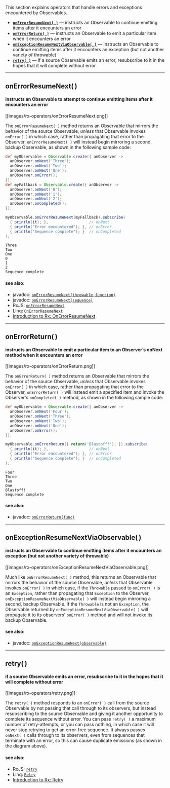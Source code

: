 This section explains operators that handle errors and exceptions encountered by Observables.

* [**`onErrorResumeNext( )`**](Error-Handling-Operators#onerrorresumenext) — instructs an Observable to continue emitting items after it encounters an error
* [**`onErrorReturn( )`**](Error-Handling-Operators#onerrorreturn) — instructs an Observable to emit a particular item when it encounters an error
* [**`onExceptionResumeNextViaObservable( )`**](Error-Handling-Operators#onexceptionresumenextviaobservable) — instructs an Observable to continue emitting items after it encounters an exception (but not another variety of throwable)
* [**`retry( )`**](Error-Handling-Operators#retry) — if a source Observable emits an error, resubscribe to it in the hopes that it will complete without error

***

## onErrorResumeNext( )
#### instructs an Observable to attempt to continue emitting items after it encounters an error
[[images/rx-operators/onErrorResumeNext.png]]

The `onErrorResumeNext( )` method returns an Observable that mirrors the behavior of the source Observable, _unless_ that Observable invokes `onError( )` in which case, rather than propagating that error to the Observer, `onErrorResumeNext( )` will instead begin mirroring a second, backup Observable, as shown in the following sample code:
```groovy
def myObservable = Observable.create({ anObserver ->
  anObserver.onNext('Three');
  anObserver.onNext('Two');
  anObserver.onNext('One');
  anObserver.onError();
});
def myFallback = Observable.create({ anObserver ->
  anObserver.onNext('0');
  anObserver.onNext('1');
  anObserver.onNext('2');
  anObserver.onCompleted();
});

myObservable.onErrorResumeNext(myFallback).subscribe(
  { println(it); },                  // onNext
  { println("Error encountered"); }, // onError
  { println("Sequence complete"); }  // onCompleted
);
```
```
Three
Two
One
0
1
2
Sequence complete
```

#### see also:
* javadoc: <a href="http://netflix.github.io/RxJava/javadoc/rx/Observable.html#onErrorResumeNext(rx.util.functions.Func1)">`onErrorResumeNext(throwable,function)`</a>
* javadoc: <a href="http://netflix.github.io/RxJava/javadoc/rx/Observable.html#onErrorResumeNext(rx.Observable)">`onErrorResumeNext(sequence)`</a>
* RxJS: <a href="https://github.com/Reactive-Extensions/RxJS/wiki/Observable#wiki-onErrorResumeNext2">`onErrorResumeNext`</a>
* Linq: <a href="http://msdn.microsoft.com/en-us/library/system.reactive.linq.observable.onerrorresumenext(v=vs.103).aspx">`OnErrorResumeNext`</a>
* <a href="http://www.introtorx.com/Content/v1.0.10621.0/11_AdvancedErrorHandling.html#OnErrorResumeNext">Introduction to Rx: OnErrorResumeNext</a>

***

## onErrorReturn( )
#### instructs an Observable to emit a particular item to an Observer’s onNext method when it encounters an error
[[images/rx-operators/onErrorReturn.png]]

The `onErrorReturn( )` method returns an Observable that mirrors the behavior of the source Observable, _unless_ that Observable invokes `onError( )` in which case, rather than propagating that error to the Observer, `onErrorReturn( )` will instead emit a specified item and invoke the Observer's `onCompleted( )` method, as shown in the following sample code:
```groovy
def myObservable = Observable.create({ anObserver ->
  anObserver.onNext('Four');
  anObserver.onNext('Three');
  anObserver.onNext('Two');
  anObserver.onNext('One');
  anObserver.onError();
});

myObservable.onErrorReturn({ return('Blastoff!'); }).subscribe(
  { println(it); },                  // onNext
  { println("Error encountered"); }, // onError
  { println("Sequence complete"); }  // onCompleted
);
```
```
Four
Three
Two
One
Blastoff!
Sequence complete
```

#### see also:
* javadoc: <a href="http://netflix.github.io/RxJava/javadoc/rx/Observable.html#onErrorReturn(rx.util.functions.Func1)">`onErrorReturn(func)`</a>

***

## onExceptionResumeNextViaObservable( )
#### instructs an Observable to continue emitting items after it encounters an exception (but not another variety of throwable)
[[images/rx-operators/onExceptionResumeNextViaObservable.png]]

Much like `onErrorResumeNext( )` method, this returns an Observable that mirrors the behavior of the source Observable, _unless_ that Observable invokes `onError( )` in which case, if the `Throwable` passed to `onError( )` is an `Exception`, rather than propagating that `Exception` to the Observer, `onExceptionResumeNextViaObservable( )` will instead begin mirroring a second, backup Observable. If the `Throwable` is not an `Exception`, the Observable returned by `onExceptionResumeNextViaObservable( )` will propagate it to its observers' `onError( )` method and will not invoke its backup Observable.

#### see also:
* javadoc: <a href="http://netflix.github.io/RxJava/javadoc/rx/Observable.html#onExceptionResumeNext(rx.Observable)">`onExceptionResumeNext(observable)`</a>

***

## retry( )
#### if a source Observable emits an error, resubscribe to it in the hopes that it will complete without error
[[images/rx-operators/retry.png]]

The `retry( )` method responds to an `onError( )` call from the source Observable by not passing that call through to its observers, but instead resubscribing to the source Observable and giving it another opportunity to complete its sequence without error. You can pass `retry( )` a maximum number of retry-attempts, or you can pass nothing, in which case it will never stop retrying to get an error-free sequence. It always passes `onNext( )` calls through to its observers, even from sequences that terminate with an error, so this can cause duplicate emissions (as shown in the diagram above).

#### see also:
* RxJS: <a href="https://github.com/Reactive-Extensions/RxJS/wiki/Observable#wiki-retry">`retry`</a>
* Linq: <a href="http://msdn.microsoft.com/en-us/library/system.reactive.linq.observable.retry(v=vs.103).aspx">`Retry`</a>
* <a href="http://www.introtorx.com/Content/v1.0.10621.0/11_AdvancedErrorHandling.html#Retry">Introduction to Rx: Retry</a>